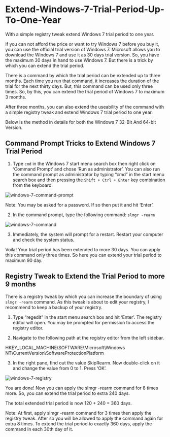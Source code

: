 Extend-Windows-7-Trial-Period-Up-To-One-Year
============================================

With a simple registry tweak extend Windows 7 trial period to one year.

If you can not afford the price or want to try Windows 7 before you buy it, you can use the official trial version of Windows 7. Microsoft allows you to download the Windows 7 and use it as 30 days trial version. So, you have the maximum 30 days in hand to use Windows 7. But there is a trick by which you can extend the trial period.

There is a command by which the trial period can be extended up to three months. Each time you run that command, it increases the duration of the trial for the next thirty days. But, this command can be used only three times. So, by this, you can extend the trial period of Windows 7 to maximum 3 months.

After three months, you can also extend the useability of the command with a simple registry tweak and extend Windows 7 trial period to one year.

Below is the method in details for both the Windows 7 32-Bit And 64-bit Version.

## Command Prompt Tricks to Extend Windows 7 Trial Period

1. Type ```cmd``` in the Windows 7 start menu search box then right click on ‘Command Prompt’ and chose ‘Run as administrator’. You can also run the command prompt as administrator by typing “cmd” in the start menu search box and then pressing the ```Shift + Ctrl + Enter``` key combination from the keyboard.

![windows-7-command-prompt](https://cloud.githubusercontent.com/assets/139233/4180133/a8ece7a0-36e8-11e4-85c7-bd2fbfe824aa.png)

Note: You may be asked for a password. If so then put it and hit ‘Enter’.

2. In the command prompt, type the following command: ```slmgr -rearm```

![windows-7-command](https://cloud.githubusercontent.com/assets/139233/4180134/aef28006-36e8-11e4-84ec-e957378e9c43.png)

3. Immediately, the system will prompt for a restart. Restart your computer and check the system status.

Voila! Your trial period has been extended to more 30 days. You can apply this command only three times. So here you can extend your trial period to maximum 90 day.

## Registry Tweak to Extend the Trial Period to more 9 months

There is a registry tweak by which you can increase the boundary of using ```slmgr -rearm``` command. As this tweak is about to edit your registry, I recommend to keep a backup of your registry.

1. Type “regedit” in the start menu search box and hit ‘Enter’. The registry editor will open. You may be prompted for permission to access the registry editor.

2. Navigate to the following path at the registry editor from the left sidebar.

HKEY_LOCAL_MACHINE\SOFTWARE\Microsoft\Windows NT\CurrentVersion\SoftwareProtectionPlatform

3. In the right pane, find out the value SkipRearm. Now double-click on it and change the value from 0 to 1. Press ‘OK’.

![windows-7-registry](https://cloud.githubusercontent.com/assets/139233/4180135/b18d6d6c-36e8-11e4-8ced-1f0f5d1fa314.png)

You are done! Now you can apply the slmgr -rearm command for 8 times more. So, you can extend the trial period to extra 240 days.

The total extended trial period is now 120 + 240 = 360 days.

Note: At first, apply slmgr -rearm command for 3 times then apply the registry tweak. After so you will be allowed to apply the command again for extra 8 times. To extend the trial period to exactly 360 days, apply the command in each 30th day of it.
